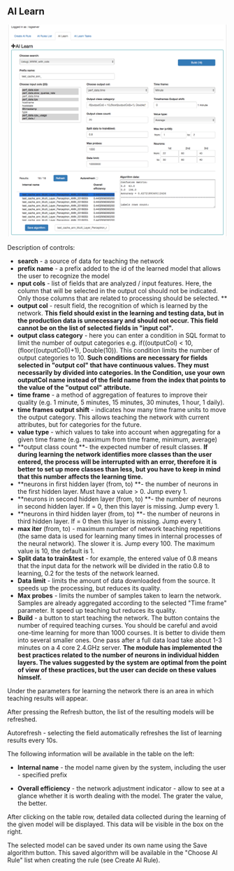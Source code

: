 AI Learn
----

![](/./media/media/image74.png)

Description of controls:

- **search** - a source of data for teaching the network
- **prefix name** - a prefix added to the id of the learned model that
  allows the user to recognize the model
- **nput cols** - list of fields that are analyzed / input features.
  Here, the column that will be selected in the output col should
  not be indicated. Only those columns that are related to processing
  should be selected. **
- **output col** - result field, the recognition of which is learned by
  the network. **This field should exist in the learning and testing
  data, but in the production data is unnecessary and should not
  occur. This field cannot be on the list of selected fields in "input
  col".**
- **output class category** - here you can enter a condition in SQL
  format to limit the number of output categories e.g. if((outputCol)
  \< 10,(floor((outputCol))+1), Double(10)). This condition limits the
  number of output categories to 10. **Such conditions are necessary
  for fields selected in "output col" that have continuous values.
  They must necessarily by divided into categories. In the Condition,
  use your own outputCol name instead of the field name from the index
  that points to the value of the "output col" attribute.**
- **time frame** - a method of aggregation of features to improve their
  quality (e.g. 1 minute, 5 minutes, 15 minutes, 30 minutes, 1 hour, 1
  daily).
- **time frames output shift** - indicates how many time frame units to
  move the output category. This allows teaching the network with
  current attributes, but for categories for the future.
- **value type** - which values to take into account when aggregating for
  a given time frame (e.g. maximum from time frame, minimum, average)
- **output class count **- the expected number of result classes. **If
  during learning the network identifies more classes than the user
  entered, the process will be interrupted with an error, therefore it
  is better to set up more classes than less, but you have to keep in
  mind that this number affects the learning time.**
- **neurons in first hidden layer (from, to) **- the number of neurons in
  the first hidden layer. Must have a value \> 0. Jump every 1.
- **neurons in second hidden layer (from, to) **- the number of neurons
  in second hidden layer. If = 0, then this layer is missing. Jump
  every 1.
- **neurons in third hidden layer (from, to) **- the number of neurons in
  third hidden layer. If = 0 then this layer is missing. Jump every 1.
- **max iter** (from, to) - maximum number of network teaching
  repetitions (the same data is used for learning many times in
  internal processes of the neural network). The slower it is. Jump
  every 100. The maximum value is 10, the default is 1.
- **Split data to train&test** - for example, the entered value of 0.8
  means that the input data for the network will be divided in the
  ratio 0.8 to learning, 0.2 for the tests of the network learned.
- **Data limit** - limits the amount of data downloaded from the source.
  It speeds up the processing, but reduces its quality.
- **Max probes** - limits the number of samples taken to learn the
  network. Samples are already aggregated according to the selected
  "Time frame" parameter. It speed up teaching but reduces its
  quality.
- **Build** - a button to start teaching the network. The button contains
  the number of required teaching curses. You should be careful and
  avoid one-time learning for more than 1000 courses. It is better to
  divide them into several smaller ones. One pass after a full data
  load take about 1-3 minutes on a 4 core 2.4.GHz server.
**The module has implemented the best practices related to the number
of neurons in individual hidden layers. The values suggested by the
system are optimal from the point of view of these practices, but the
user can decide on these values himself.**

Under the parameters for learning the network there is an area in
which teaching results will appear.

After pressing the Refresh button, the list of the resulting models
will be refreshed.

Autorefresh - selecting the field automatically refreshes the list of
learning results every 10s.

The following information will be available in the table on the left:

-   **Internal name** - the model name given by the system, including the
    user - specified prefix

-   **Overall efficiency** - the network adjustment indicator - allow to
    see at a glance whether it is worth dealing with the model. The
    grater the value, the better.

After clicking on the table row, detailed data collected during the
learning of the given model will be displayed. This data will be
visible in the box on the right.

The selected model can be saved under its own name using the Save
algorithm button. This saved algorithm will be available in the
"Choose AI Rule" list when creating the rule (see Create AI Rule).

